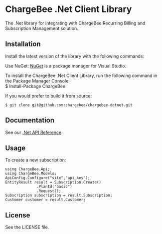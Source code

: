 # ChargeBee .Net Client Library

The .Net library for integrating with ChargeBee Recurring Billing and Subscription Management solution.

## Installation

Install the latest version of the library with the following commands:

Use NuGet: [NuGet](https://nuget.org) is a package manager for Visual Studio.

To install the ChargeBee .Net Client Library, run the following command in the Package Manager Console:  
    $ Install-Package ChargeBee

If you would prefer to build it from source:
  
    $ git clone git@github.com:chargebee/chargebee-dotnet.git
  
## Documentation

See our [.Net API Reference](https://apidocs.chargebee.com/docs/api/v1/?lang=dotnet "API Reference").

## Usage

To create a new subscription:
  
    using ChargeBee.Api;
	using ChargeBee.Models;
	ApiConfig.Configure("site","api_key");
	EntityResult result = Subscription.Create()
                  .PlanId("basic")
				  .Request();
	Subscription subscription = result.Subscription;
	Customer customer = result.Customer;

## License

See the LICENSE file.
